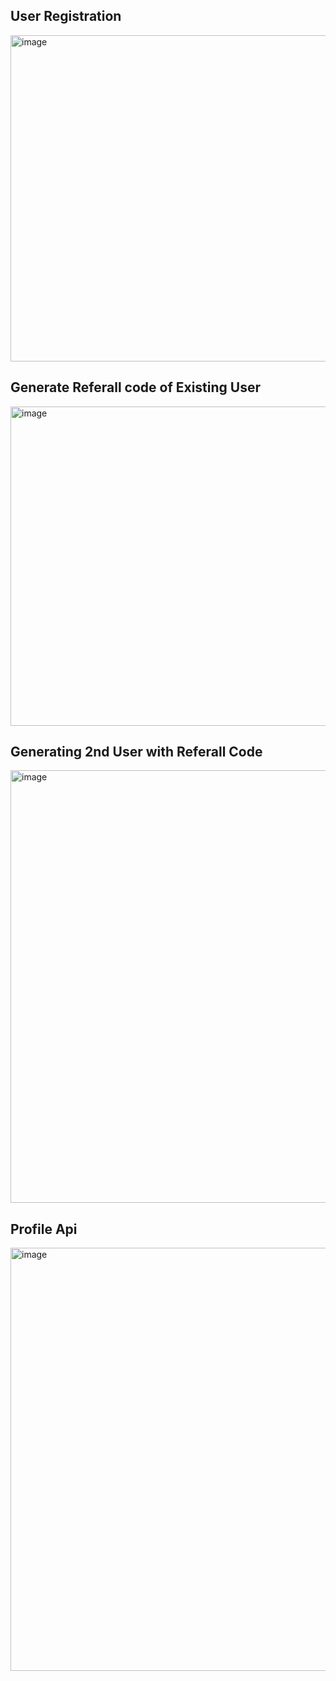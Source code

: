 ## User Registration
<img width="940" height="522" alt="image" src="https://github.com/user-attachments/assets/9377e4f1-bd30-4627-8707-e7944d686d06" />

</hr>

## Generate Referall code of Existing User
<img width="940" height="511" alt="image" src="https://github.com/user-attachments/assets/7b770efe-feff-4f70-ba18-31aa6ddf93ba" />

</hr>

## Generating 2nd User with Referall Code 
<img width="940" height="692" alt="image" src="https://github.com/user-attachments/assets/f15c874c-c0af-468e-b3ba-9404c9d101e2" />


## Profile Api
<img width="940" height="677" alt="image" src="https://github.com/user-attachments/assets/1529aedf-cd16-470a-b6d2-4f4494bd0580" />
